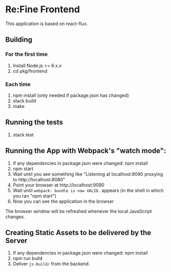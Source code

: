 # Re:Fine Frontend

This application is based on react-flux.

## Building

### For the first time

1. Install Node.js >= 6.x.x
1. cd pkg/frontend

### Each time

1. npm install (only needed if package.json has changed)
1. stack build
1. make

## Running the tests

1. stack test

## Running the App with Webpack's "watch mode":

1. If any dependencies in package.json were changed: npm install
1. npm start
1. Wait until you see something like "Listening at localhost:9090 proxying to http://localhost:8080"
1. Point your browser at http://localhost:9090
1. Wait until `webpack: bundle is now VALID.` appears (in the shell in which you ran "npm start")
1. Now you can see the application in the browser

The browser window will be refreshed whenever the local JavaScript changes.

## Creating Static Assets to be delivered by the Server

1. If any dependencies in package.json were changed: npm install
1. npm run build
1. Deliver `js-build/` from the backend.
